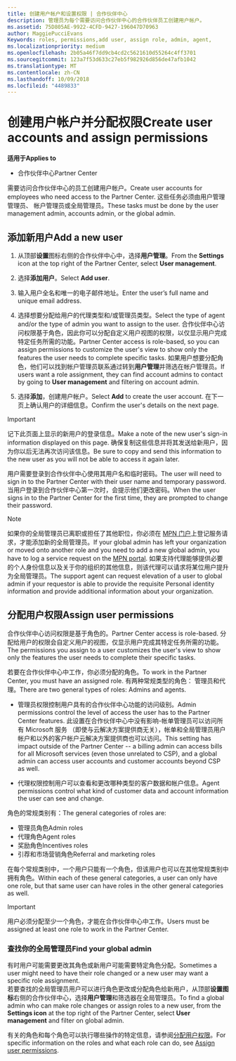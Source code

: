 ```yaml
---
title: 创建用户帐户和设置权限 | 合作伙伴中心
description: 管理员为每个需要访问合作伙伴中心的合作伙伴员工创建用户帐户。
ms.assetid: 75D805AE-9922-4CFD-9427-196047D70963
author: MaggiePucciEvans
Keywords: roles, permissions,add user, assign role, admin, agent,
ms.localizationpriority: medium
ms.openlocfilehash: 2b05a46f7dd9cb4cd2c5621610d55264c4ff3701
ms.sourcegitcommit: 123a7f53d633c27eb5f982926d856de47afb1042
ms.translationtype: MT
ms.contentlocale: zh-CN
ms.lasthandoff: 10/09/2018
ms.locfileid: "4489833"
---
```

# <a name="create-user-accounts-and-assign-permissions"></a><span data-ttu-id="c7ef6-103">创建用户帐户并分配权限</span><span class="sxs-lookup"><span data-stu-id="c7ef6-103">Create user accounts and assign permissions</span></span>

**<span data-ttu-id="c7ef6-104">适用于</span><span class="sxs-lookup"><span data-stu-id="c7ef6-104">Applies to</span></span>**

-  <span data-ttu-id="c7ef6-105">合作伙伴中心</span><span class="sxs-lookup"><span data-stu-id="c7ef6-105">Partner Center</span></span>

<span data-ttu-id="c7ef6-106">需要访问合作伙伴中心的员工创建用户帐户。</span><span class="sxs-lookup"><span data-stu-id="c7ef6-106">Create user accounts for employees who need access to the Partner Center.</span></span> <span data-ttu-id="c7ef6-107">这些任务必须由用户管理管理员、 帐户管理员或全局管理员。</span><span class="sxs-lookup"><span data-stu-id="c7ef6-107">These tasks must be done by the user management admin, accounts admin, or the global admin.</span></span> 


## <a name="add-a-new-user"></a><span data-ttu-id="c7ef6-108">添加新用户</span><span class="sxs-lookup"><span data-stu-id="c7ef6-108">Add a new user</span></span>

1. <span data-ttu-id="c7ef6-109">从顶部**设置**图标右侧的合作伙伴中心中，选择**用户管理**。</span><span class="sxs-lookup"><span data-stu-id="c7ef6-109">From the **Settings** icon at the top right of the Partner Center, select **User management**.</span></span>

2.  <span data-ttu-id="c7ef6-110">选择**添加用户**。</span><span class="sxs-lookup"><span data-stu-id="c7ef6-110">Select **Add user**.</span></span>

3.  <span data-ttu-id="c7ef6-111">输入用户全名和唯一的电子邮件地址。</span><span class="sxs-lookup"><span data-stu-id="c7ef6-111">Enter the user’s full name and unique email address.</span></span>

4.  <span data-ttu-id="c7ef6-112">选择想要分配给用户的代理类型和/或管理员类型。</span><span class="sxs-lookup"><span data-stu-id="c7ef6-112">Select the type of agent and/or the type of admin you want to assign to the user.</span></span> <span data-ttu-id="c7ef6-113">合作伙伴中心访问权限基于角色，因此你可以分配自定义用户视图的权限，以仅显示用户完成特定任务所需的功能。</span><span class="sxs-lookup"><span data-stu-id="c7ef6-113">Partner Center access is role-based, so you can assign permissions to customize the user's view to show only the features the user needs to complete specific tasks.</span></span>  <span data-ttu-id="c7ef6-114">如果用户想要分配角色，他们可以找到帐户管理员联系通过转到**用户管理**并筛选在帐户管理员。</span><span class="sxs-lookup"><span data-stu-id="c7ef6-114">If users want a role assignment, they can find account admins to contact by going to **User management** and filtering on account admin.</span></span>

5.  <span data-ttu-id="c7ef6-115">选择**添加**，创建用户帐户。</span><span class="sxs-lookup"><span data-stu-id="c7ef6-115">Select **Add** to create the user account.</span></span> <span data-ttu-id="c7ef6-116">在下一页上确认用户的详细信息。</span><span class="sxs-lookup"><span data-stu-id="c7ef6-116">Confirm the user's details on the next page.</span></span>

> [!IMPORTANT]  
> <span data-ttu-id="c7ef6-117">记下此页面上显示的新用户的登录信息。</span><span class="sxs-lookup"><span data-stu-id="c7ef6-117">Make a note of the new user's sign-in information displayed on this page.</span></span> <span data-ttu-id="c7ef6-118">确保复制这些信息并将其发送给新用户，因为你以后无法再次访问该信息。</span><span class="sxs-lookup"><span data-stu-id="c7ef6-118">Be sure to copy and send this information to the new user as you will not be able to access it again later.</span></span> 

<span data-ttu-id="c7ef6-119">用户需要登录到合作伙伴中心使用其用户名和临时密码。</span><span class="sxs-lookup"><span data-stu-id="c7ef6-119">The user will need to sign in to the Partner Center with their user name and temporary password.</span></span> <span data-ttu-id="c7ef6-120">当用户登录到合作伙伴中心第一次时，会提示他们更改密码。</span><span class="sxs-lookup"><span data-stu-id="c7ef6-120">When the user signs in to the Partner Center for the first time, they are prompted to change their password.</span></span> 

> [!NOTE]  
>  <span data-ttu-id="c7ef6-121">如果你的全局管理员已离职或担任了其他职位，你必须在 [MPN 门户](https://partner.microsoft.com/support)上登记服务请求，才能添加新的全局管理员。</span><span class="sxs-lookup"><span data-stu-id="c7ef6-121">If your global admin has left your organization or moved onto another role and you need to add a new global admin, you have to log a service request on the [MPN portal](https://partner.microsoft.com/support).</span></span> <span data-ttu-id="c7ef6-122">如果支持代理能够提供必要的个人身份信息以及关于你的组织的其他信息，则该代理可以请求将某位用户提升为全局管理员。</span><span class="sxs-lookup"><span data-stu-id="c7ef6-122">The support agent can request elevation of a user to global admin if your requestor is able to provide the requisite Personal identity information and provide additional information about your organization.</span></span>

## <a name="assign-user-permissions"></a><span data-ttu-id="c7ef6-123">分配用户权限</span><span class="sxs-lookup"><span data-stu-id="c7ef6-123">Assign user permissions</span></span>

<span data-ttu-id="c7ef6-124">合作伙伴中心访问权限是基于角色的。</span><span class="sxs-lookup"><span data-stu-id="c7ef6-124">Partner Center access is role-based.</span></span> <span data-ttu-id="c7ef6-125">分配给用户的权限会自定义用户的视图，仅显示用户完成其特定任务所需的功能。</span><span class="sxs-lookup"><span data-stu-id="c7ef6-125">The permissions you assign to a user customizes the user's view to show only the features the user needs to complete their specific tasks.</span></span> 

<span data-ttu-id="c7ef6-126">若要在合作伙伴中心中工作，你必须分配的角色。</span><span class="sxs-lookup"><span data-stu-id="c7ef6-126">To work in the Partner Center, you must have an assigned role.</span></span>  <span data-ttu-id="c7ef6-127">有两种常规类型的角色： 管理员和代理。</span><span class="sxs-lookup"><span data-stu-id="c7ef6-127">There are two general types of roles: Admins and agents.</span></span>

- <span data-ttu-id="c7ef6-128">管理员权限控制用户具有的合作伙伴中心功能的访问级别。</span><span class="sxs-lookup"><span data-stu-id="c7ef6-128">Admin permissions control the level of access the user has to the Partner Center features.</span></span> <span data-ttu-id="c7ef6-129">此设置在合作伙伴中心中没有影响-帐单管理员可以访问所有 Microsoft 服务 （即使与云解决方案提供商无关），帐单和全局管理员用户帐户和以外的客户帐户云解决方案提供商也可以访问。</span><span class="sxs-lookup"><span data-stu-id="c7ef6-129">This setting has impact outside of the Partner Center -- a billing admin can access bills for all Microsoft services (even those unrelated to CSP), and a global admin can access user accounts and customer accounts beyond CSP as well.</span></span>

- <span data-ttu-id="c7ef6-130">代理权限控制用户可以查看和更改哪种类型的客户数据和帐户信息。</span><span class="sxs-lookup"><span data-stu-id="c7ef6-130">Agent permissions control what kind of customer data and account information the user can see and change.</span></span>
    
<span data-ttu-id="c7ef6-131">角色的常规类别有：</span><span class="sxs-lookup"><span data-stu-id="c7ef6-131">The general categories of roles are:</span></span> 
- <span data-ttu-id="c7ef6-132">管理员角色</span><span class="sxs-lookup"><span data-stu-id="c7ef6-132">Admin roles</span></span>
- <span data-ttu-id="c7ef6-133">代理角色</span><span class="sxs-lookup"><span data-stu-id="c7ef6-133">Agent roles</span></span>
- <span data-ttu-id="c7ef6-134">奖励角色</span><span class="sxs-lookup"><span data-stu-id="c7ef6-134">Incentives roles</span></span>
- <span data-ttu-id="c7ef6-135">引荐和市场营销角色</span><span class="sxs-lookup"><span data-stu-id="c7ef6-135">Referral and marketing roles</span></span>


<span data-ttu-id="c7ef6-136">在每个常规类别中，一个用户只能有一个角色，但该用户也可以在其他常规类别中拥有角色。</span><span class="sxs-lookup"><span data-stu-id="c7ef6-136">Within each of these general categories, a user can only have one role, but that same user can have roles in the other general categories as well.</span></span> 

>[!Important]
><span data-ttu-id="c7ef6-137">用户必须分配至少一个角色，才能在合作伙伴中心中工作。</span><span class="sxs-lookup"><span data-stu-id="c7ef6-137">Users must be assigned at least one role to work in the Partner Center.</span></span>


### <a name="find-your-global-admin"></a><span data-ttu-id="c7ef6-138">查找你的全局管理员</span><span class="sxs-lookup"><span data-stu-id="c7ef6-138">Find your global admin</span></span>

<span data-ttu-id="c7ef6-139">有时用户可能需要更改其角色或新用户可能需要特定角色分配。</span><span class="sxs-lookup"><span data-stu-id="c7ef6-139">Sometimes a user might need to have their role changed or a new user may want a specific role assignment.</span></span>  
<span data-ttu-id="c7ef6-140">若要查找的全局管理员用户可以进行角色更改或分配角色给新用户，从顶部**设置图标**右侧的合作伙伴中心，选择**用户管理**和筛选器在全局管理员。</span><span class="sxs-lookup"><span data-stu-id="c7ef6-140">To find a global admin who can make role changes or assign roles to a new user, from the **Settings icon** at the top right of the Partner Center, select **User management** and filter on global admin.</span></span> 

<span data-ttu-id="c7ef6-141">有关的角色和每个角色可以执行哪些操作的特定信息，请参阅[分配用户权限](permissions-overview.md)。</span><span class="sxs-lookup"><span data-stu-id="c7ef6-141">For specific information on the roles and what each role can do, see [Assign user permissions](permissions-overview.md).</span></span>





